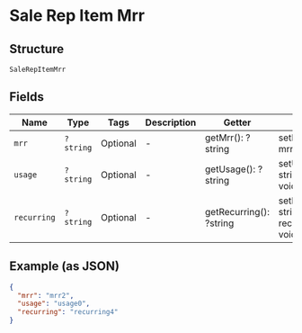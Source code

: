
# Sale Rep Item Mrr

## Structure

`SaleRepItemMrr`

## Fields

| Name | Type | Tags | Description | Getter | Setter |
|  --- | --- | --- | --- | --- | --- |
| `mrr` | `?string` | Optional | - | getMrr(): ?string | setMrr(?string mrr): void |
| `usage` | `?string` | Optional | - | getUsage(): ?string | setUsage(?string usage): void |
| `recurring` | `?string` | Optional | - | getRecurring(): ?string | setRecurring(?string recurring): void |

## Example (as JSON)

```json
{
  "mrr": "mrr2",
  "usage": "usage0",
  "recurring": "recurring4"
}
```

